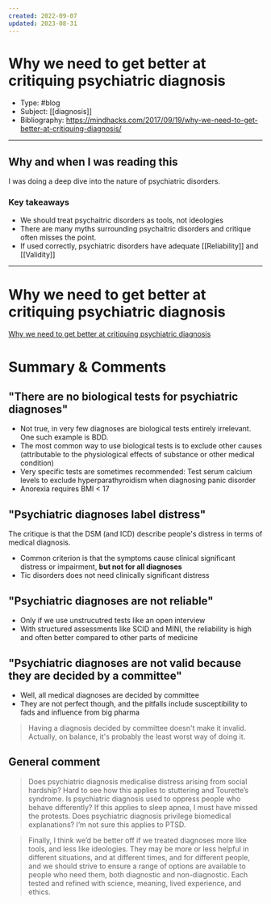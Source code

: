```yaml
---
created: 2022-09-07
updated: 2023-08-31
---
```

# Why we need to get better at critiquing psychiatric diagnosis
* Type: #blog
* Subject: [[diagnosis]]
* Bibliography: https://mindhacks.com/2017/09/19/why-we-need-to-get-better-at-critiquing-diagnosis/
---
## Why and when I was reading this
I was doing a deep dive into the nature of psychiatric disorders.

### Key takeaways
* We should treat psychaitric disorders as tools, not ideologies
* There are many myths surrounding psychaitric disorders and critique often misses the point.
* If used correctly, psychiatric disorders have adequate [[Reliability]] and [[Validity]]

---

# Why we need to get better at critiquing psychiatric diagnosis

[Why we need to get better at critiquing psychiatric diagnosis](https://mindhacks.com/2017/09/19/why-we-need-to-get-better-at-critiquing-diagnosis/)

# Summary & Comments

## "There are no biological tests for psychiatric diagnoses"

- Not true, in very few diagnoses are biological tests entirely irrelevant. One such example is BDD.
- The most common way to use biological tests is to exclude other causes (attributable to the physiological effects of substance or other medical condition)
- Very specific tests are sometimes recommended: Test serum calcium levels to exclude hyperparathyroidism when diagnosing panic disorder
- Anorexia requires BMI < 17

## "Psychiatric diagnoses label distress"

The critique is that the DSM (and ICD) describe people's distress in terms of medical diagnosis.

- Common criterion is that the symptoms cause clinical significant distress or impairment, **but not for all diagnoses**
- Tic disorders does not need clinically significant distress

## "Psychiatric diagnoses are not reliable"

- Only if we use unstrucutred tests like an open interview
- With structured assessments like SCID and MINI, the reliability is high and often better compared to other parts of medicine

## "Psychiatric diagnoses are not valid because they are decided by a committee"

- Well, all medical diagnoses are decided by committee
- They are not perfect though, and the pitfalls include susceptibility to fads and influence from big pharma

> Having a diagnosis decided by committee doesn't make it invalid. Actually, on balance, it's probably the least worst way of doing it.

## General comment

> Does psychiatric diagnosis medicalise distress arising from social hardship? Hard to see how this applies to stuttering and Tourette’s syndrome. Is psychiatric diagnosis used to oppress people who behave differently? If this applies to sleep apnea, I must have missed the protests. Does psychiatric diagnosis privilege biomedical explanations? I’m not sure this applies to PTSD.

> Finally, I think we’d be better off if we treated diagnoses more like tools, and less like ideologies. They may be more or less helpful in different situations, and at different times, and for different people, and we should strive to ensure a range of options are available to people who need them, both diagnostic and non-diagnostic. Each tested and refined with science, meaning, lived experience, and ethics.